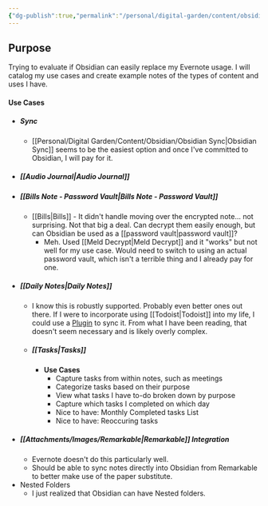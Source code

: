 ```yaml
---
{"dg-publish":true,"permalink":"/personal/digital-garden/content/obsidian/evernote-vs-obsidian/"}
---
```



## Purpose
Trying to evaluate if Obsidian can easily replace my Evernote usage. I will catalog my use cases and create example notes of the types of content and uses I have. 

#### Use Cases
* ##### Sync
	* [[Personal/Digital Garden/Content/Obsidian/Obsidian Sync\|Obsidian Sync]] seems to be the easiest option and once I've committed to Obsidian, I will pay for it. 
* ##### [[Audio Journal\|Audio Journal]]
* ##### [[Bills Note - Password Vault\|Bills Note - Password Vault]]
	* [[Bills\|Bills]] - It didn't handle moving over the encrypted note... not surprising. Not that big a deal. Can decrypt them easily enough, but can Obsidian be used as a [[password vault\|password vault]]?
		* Meh. Used [[Meld Decrypt\|Meld Decrypt]] and it "works" but not well for my use case. Would need to switch to using an actual password vault, which isn't a terrible thing and I already pay for one. 
* ##### [[Daily Notes\|Daily Notes]] 
	* I know this is robustly supported. Probably even better ones out there. If I were to incorporate using [[Todoist\|Todoist]] into my life, I could use a [Plugin](https://github.com/Ledaryy/obsidian-todoist-completed-tasks/blob/master/docs/ADVANCED.md) to sync it. From what I have been reading, that doesn't seem necessary and is likely overly complex. 
	* ##### [[Tasks\|Tasks]]
		* **Use Cases**
			* Capture tasks from within notes, such as meetings
			* Categorize tasks based on their purpose
			* View what tasks I have to-do broken down by purpose
			* Capture which tasks I completed on which day 
			* Nice to have: Monthly Completed tasks List
			* Nice to have: Reoccuring tasks
* ##### [[Attachments/Images/Remarkable\|Remarkable]] Integration
	* Evernote doesn't do this particularly well. 
	* Should be able to sync notes directly into Obsidian from Remarkable to better make use of the paper substitute. 
* Nested Folders
	* I just realized that Obsidian can have Nested folders. 
